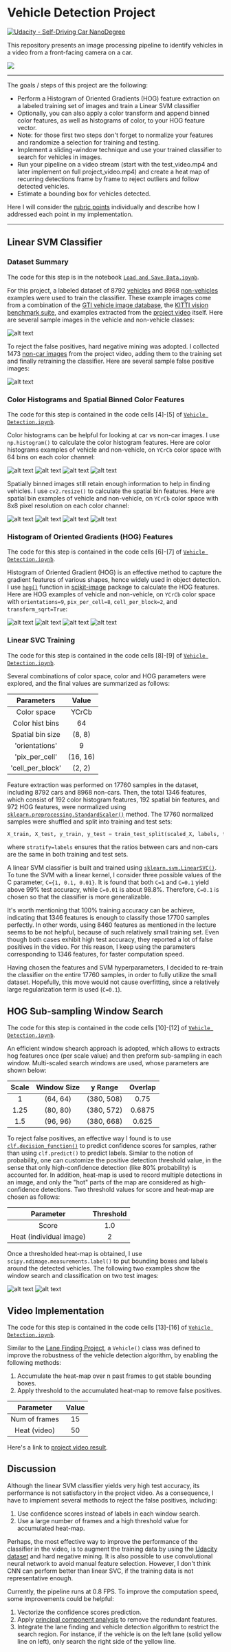 # Vehicle Detection Project
[![Udacity - Self-Driving Car NanoDegree](https://s3.amazonaws.com/udacity-sdc/github/shield-carnd.svg)](http://www.udacity.com/drive)

This repository presents an image processing pipeline to identify vehicles in a video from a front-facing camera on a car.

![](./output_images/project.gif)

---

The goals / steps of this project are the following:

* Perform a Histogram of Oriented Gradients (HOG) feature extraction on a labeled training set of images and train a Linear SVM classifier
* Optionally, you can also apply a color transform and append binned color features, as well as histograms of color, to your HOG feature vector. 
* Note: for those first two steps don't forget to normalize your features and randomize a selection for training and testing.
* Implement a sliding-window technique and use your trained classifier to search for vehicles in images.
* Run your pipeline on a video stream (start with the test_video.mp4 and later implement on full project_video.mp4) and create a heat map of recurring detections frame by frame to reject outliers and follow detected vehicles.
* Estimate a bounding box for vehicles detected.

Here I will consider the [rubric points](https://review.udacity.com/#!/rubrics/513/view) individually and describe how I addressed each point in my implementation.  

[//]: # (Image References)

[image0]: ./output_images/example_car_noncar.png "Data Visualization"
[image1]: ./output_images/false_positives.png "False Positives"
[image2]: ./output_images/color_hist_car1.png "Color Histograms Car 1"
[image3]: ./output_images/color_hist_car2.png "Color Histograms Car 2"
[image4]: ./output_images/color_hist_noncar1.png "Color Histograms Not-car 1"
[image5]: ./output_images/color_hist_noncar2.png "Color Histograms Not-car 2"
[image6]: ./output_images/color_bins_car1.png "Spatial Bins Car 1"
[image7]: ./output_images/color_bins_car2.png "Spatial Bins Car 2"
[image8]: ./output_images/color_bins_noncar1.png "Spatial Bins Not-car 1"
[image9]: ./output_images/color_bins_noncar2.png "Spatial Bins Not-car 2"
[image10]: ./output_images/hog_car1.png "HOG Car 1"
[image11]: ./output_images/hog_car2.png "HOG Car 2"
[image12]: ./output_images/hog_noncar1.png "HOG Not-car 1"
[image13]: ./output_images/hog_noncar2.png "HOG Not-car 2"
[image14]: ./output_images/search_heat1.png "Window Search 1"
[image15]: ./output_images/search_heat2.png "Window Search 2"


---


## Linear SVM Classifier

### Dataset Summary

The code for this step is in the notebook [`Load and Save Data.ipynb`](https://github.com/YuxingLiu/CarND-Vehicle-Detection/blob/master/Load%20and%20Save%20Data.ipynb).  

For this project, a labeled dataset of 8792 [vehicles](https://s3.amazonaws.com/udacity-sdc/Vehicle_Tracking/vehicles_smallset.zip) and 8968 [non-vehicles](https://s3.amazonaws.com/udacity-sdc/Vehicle_Tracking/non-vehicles.zip) examples were used to train the classifier. These example images come from a combination of the [GTI vehicle image database](http://www.gti.ssr.upm.es/data/Vehicle_database.html), the [KITTI vision benchmark suite](http://www.cvlibs.net/datasets/kitti/), and examples extracted from the [project video](https://github.com/YuxingLiu/CarND-Vehicle-Detection/blob/master/project_video.mp4) itself. Here are several sample images in the vehicle and non-vehicle classes:

![alt text][image0]

To reject the false positives, hard negative mining was adopted. I collected 1473 [non-car images](https://github.com/YuxingLiu/CarND-Vehicle-Detection/blob/master/training_data/dataset_falsePos.p) from the project video, adding them to the training set and finally retraining the classifier. Here are several sample false positive images:

![alt text][image1]


### Color Histograms and Spatial Binned Color Features

The code for this step is contained in the code cells [4]-[5] of [`Vehicle Detection.ipynb`](https://github.com/YuxingLiu/CarND-Vehicle-Detection/blob/master/Vehicle%20Detection.ipynb).  

Color histograms can be helpful for looking at car vs non-car images. I use `np.histogram()` to calculate the color histogram features. Here are color histograms examples of vehicle and non-vehicle, on `YCrCb` color space with 64 bins on each color channel:

![alt text][image2]
![alt text][image3]
![alt text][image4]
![alt text][image5]

Spatially binned images still retain enough information to help in finding vehicles. I use `cv2.resize()` to calculate the spatial bin features. Here are spatial bin examples of vehicle and non-vehicle, on `YCrCb` color space with 8x8 pixel resolution on each color channel:

![alt text][image6]
![alt text][image7]
![alt text][image8]
![alt text][image9]

### Histogram of Oriented Gradients (HOG) Features

The code for this step is contained in the code cells [6]-[7] of [`Vehicle Detection.ipynb`](https://github.com/YuxingLiu/CarND-Vehicle-Detection/blob/master/Vehicle%20Detection.ipynb).  

Histogram of Oriented Gradient (HOG) is an effective method to capture the gradient features of various shapes, hence widely used in object detection. I use [`hog()`](http://scikit-image.org/docs/dev/api/skimage.feature.html?highlight=feature%20hog#skimage.feature.hog) function in [scikit-image](http://scikit-image.org/) package to calculate the HOG features. Here are HOG examples of vehicle and non-vehicle, on `YCrCb` color space with `orientations=9`, `pix_per_cell=8`, `cell_per_block=2`, and `transform_sqrt=True`:

![alt text][image10]
![alt text][image11]
![alt text][image12]
![alt text][image13]

### Linear SVC Training

The code for this step is contained in the code cells [8]-[9] of [`Vehicle Detection.ipynb`](https://github.com/YuxingLiu/CarND-Vehicle-Detection/blob/master/Vehicle%20Detection.ipynb).  

Several combinations of color space, color and HOG parameters were explored, and the final values are summarized as follows: 

| Parameters        | Value   | 
|:-----------------:|:-------:| 
| Color space       | YCrCb   | 
| Color hist bins   | 64      |
| Spatial bin size  | (8, 8)  |
| 'orientations'    | 9       |
| 'pix_per_cell'    | (16, 16)|
| 'cell_per_block'  | (2, 2)  |

Feature extraction was performed on 17760 samples in the dataset, including 8792 cars and 8968 non-cars. Then, the total 1346 features, which consist of 192 color histogram features, 192 spatial bin features, and 972 HOG features, were normalized using [`sklearn.preprocessing.StandardScaler()`](http://scikit-learn.org/stable/modules/generated/sklearn.preprocessing.StandardScaler.html) method. The 17760 normalized samples were shuffled and split into training and test sets:

```python
X_train, X_test, y_train, y_test = train_test_split(scaled_X, labels, test_size=0.2, stratify=labels)
```

where `stratify=labels` ensures that the ratios between cars and non-cars are the same in both training and test sets.

A linear SVM classifier is built and trained using [`sklearn.svm.LinearSVC()`](http://scikit-learn.org/stable/modules/generated/sklearn.svm.LinearSVC.html). To tune the SVM with a linear kernel, I consider three possible values of the C parameter, `C={1, 0.1, 0.01}`. It is found that both `C=1` and `C=0.1` yield above 99% test accuracy, while `C=0.01` is about 98.8%. Therefore, `C=0.1` is chosen so that the classifier is more generalizable.

It's worth mentioning that 100% training accuracy can be achieve, indicating that 1346 features is enough to classify those 17700 samples perfectly. In other words, using 8460 features as mentioned in the lecture seems to be not helpful, because of such relatively small training set. Even though both cases exhibit high test accuracy, they reported a lot of false positives in the video. For this reason, I keep using the parameters corresponding to 1346 features, for faster computation speed.

Having chosen the features and SVM hyperparameters, I decided to re-train the classifier on the entire 17760 samples, in order to fully utilize the small dataset. Hopefully, this move would not cause overfitting, since a relatively large regularization term is used (`C=0.1`).

## HOG Sub-sampling Window Search

The code for this step is contained in the code cells [10]-[12] of [`Vehicle Detection.ipynb`](https://github.com/YuxingLiu/CarND-Vehicle-Detection/blob/master/Vehicle%20Detection.ipynb).  

An efficient window shearch approach is adopted, which allows to extracts hog features once (per scale value) and then preform sub-sampling in each window. Multi-scaled search windows are used, whose parameters are shown below:

| Scale | Window Size | y Range   | Overlap |
|:-----:|:-----------:|:---------:|:-------:| 
| 1     | (64, 64)    | (380, 508)| 0.75    | 
| 1.25  | (80, 80)    | (380, 572)| 0.6875  |
| 1.5   | (96, 96)    | (380, 668)| 0.625   |

To reject false positives, an effective way I found is to use [`clf.decision_function()`](http://scikit-learn.org/stable/modules/generated/sklearn.svm.LinearSVC.html#sklearn.svm.LinearSVC.decision_function) to predict confidence scores for samples, rather than using `clf.predict()` to predict labels. Similar to the notion of probability, one can customize the positive detection threshold value, in the sense that only high-confidence detection (like 80% probability) is accounted for.
In addition, heat-map is used to record multiple detections in an image, and only the "hot" parts of the map are considered as high-confidence detections. Two threshold values for score and heat-map are chosen as follows:

| Parameter   | Threshold  |
|:-----------:|:----------:| 
| Score       | 1.0        |
| Heat (individual image) | 2 |

Once a thresholded heat-map is obtained, I use `scipy.ndimage.measurements.label()` to put bounding boxes and labels around the detected vehicles. The following two examples show the window search and classification on two test images:

![alt text][image14]
![alt text][image15]

## Video Implementation

The code for this step is contained in the code cells [13]-[16] of [`Vehicle Detection.ipynb`](https://github.com/YuxingLiu/CarND-Vehicle-Detection/blob/master/Vehicle%20Detection.ipynb).  

Similar to the [Lane Finding Project](https://github.com/YuxingLiu/CarND-Advanced-Lane-Lines), a `Vehicle()` class was defined to improve the robustness of the vehicle detection algorithm, by enabling the following methods:
1. Accumulate the heat-map over n past frames to get stable bounding boxes.
2. Apply threshold to the accumulated heat-map to remove false positives.

| Parameter     | Value |
|:-------------:|:-----:| 
| Num of frames | 15    |
| Heat (video)  | 50    |

Here's a link to [project video result](./test_videos_output/project_video_v8.mp4).


## Discussion

Although the linear SVM classifier yields very high test accuracy, its performance is not satisfactory in the project video. As a consequence, I have to implement several methods to reject the false positives, including:
1. Use confidence scores instead of labels in each window search.
2. Use a large number of frames and a high threshold value for accumulated heat-map.

Perhaps, the most effective way to improve the performance of the classifier in the video, is to augment the training data by using the [Udacity dataset](https://github.com/udacity/self-driving-car/tree/master/annotations) and hard negative mining. It is also possible to use convolutional neural network to avoid manual feature selection. However, I don't think CNN can perform better than linear SVC, if the training data is not representative enough.

Currently, the pipeline runs at 0.8 FPS. To improve the computation speed, some improvements could be helpful:
1. Vectorize the confidence scores prediction.
2. Apply [principal component analysis](https://en.wikipedia.org/wiki/Principal_component_analysis) to remove the redundant features.
3. Integrate the lane finding and vehicle detection algorithm to restrict the search region. For instance, if the vehicle is on the left lane (solid yellow line on left), only search the right side of the yellow line.
